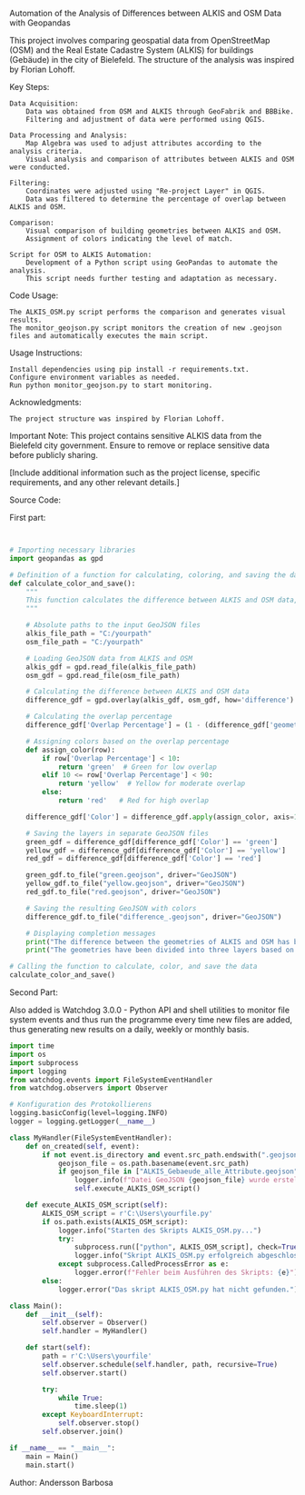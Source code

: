 Automation of the Analysis of Differences between ALKIS and OSM Data with Geopandas

This project involves comparing geospatial data from OpenStreetMap (OSM) and the Real Estate Cadastre System (ALKIS) for buildings (Gebäude) in the city of Bielefeld. The structure of the analysis was inspired by Florian Lohoff.

Key Steps:

    Data Acquisition:
        Data was obtained from OSM and ALKIS through GeoFabrik and BBBike.
        Filtering and adjustment of data were performed using QGIS.

    Data Processing and Analysis:
        Map Algebra was used to adjust attributes according to the analysis criteria.
        Visual analysis and comparison of attributes between ALKIS and OSM were conducted.

    Filtering:
        Coordinates were adjusted using "Re-project Layer" in QGIS.
        Data was filtered to determine the percentage of overlap between ALKIS and OSM.

    Comparison:
        Visual comparison of building geometries between ALKIS and OSM.
        Assignment of colors indicating the level of match.

    Script for OSM to ALKIS Automation:
        Development of a Python script using GeoPandas to automate the analysis.
        This script needs further testing and adaptation as necessary.

Code Usage:

    The ALKIS_OSM.py script performs the comparison and generates visual results.
    The monitor_geojson.py script monitors the creation of new .geojson files and automatically executes the main script.

Usage Instructions:

    Install dependencies using pip install -r requirements.txt.
    Configure environment variables as needed.
    Run python monitor_geojson.py to start monitoring.

Acknowledgments:

    The project structure was inspired by Florian Lohoff.

Important Note:
This project contains sensitive ALKIS data from the Bielefeld city government. Ensure to remove or replace sensitive data before publicly sharing.

[Include additional information such as the project license, specific requirements, and any other relevant details.]

Source Code:

First part:

```python


# Importing necessary libraries
import geopandas as gpd

# Definition of a function for calculating, coloring, and saving the data
def calculate_color_and_save():
    """
    This function calculates the difference between ALKIS and OSM data, assigns colors to the data, and saves them in separate GeoJSON files.
    """

    # Absolute paths to the input GeoJSON files
    alkis_file_path = "C:/yourpath"
    osm_file_path = "C:/yourpath"

    # Loading GeoJSON data from ALKIS and OSM
    alkis_gdf = gpd.read_file(alkis_file_path)
    osm_gdf = gpd.read_file(osm_file_path)

    # Calculating the difference between ALKIS and OSM data
    difference_gdf = gpd.overlay(alkis_gdf, osm_gdf, how='difference')

    # Calculating the overlap percentage
    difference_gdf['Overlap Percentage'] = (1 - (difference_gdf['geometry'].area / alkis_gdf['geometry'].area)) * 100

    # Assigning colors based on the overlap percentage
    def assign_color(row):
        if row['Overlap Percentage'] < 10:
            return 'green'  # Green for low overlap
        elif 10 <= row['Overlap Percentage'] < 90:
            return 'yellow'  # Yellow for moderate overlap
        else:
            return 'red'   # Red for high overlap

    difference_gdf['Color'] = difference_gdf.apply(assign_color, axis=1)

    # Saving the layers in separate GeoJSON files
    green_gdf = difference_gdf[difference_gdf['Color'] == 'green']
    yellow_gdf = difference_gdf[difference_gdf['Color'] == 'yellow']
    red_gdf = difference_gdf[difference_gdf['Color'] == 'red']

    green_gdf.to_file("green.geojson", driver="GeoJSON")
    yellow_gdf.to_file("yellow.geojson", driver="GeoJSON")
    red_gdf.to_file("red.geojson", driver="GeoJSON")

    # Saving the resulting GeoJSON with colors
    difference_gdf.to_file("difference_.geojson", driver="GeoJSON")

    # Displaying completion messages
    print("The difference between the geometries of ALKIS and OSM has been calculated and saved as 'difference_.geojson' with colors based on the overlap percentage.")
    print("The geometries have been divided into three layers based on colors and saved as 'green.geojson', 'yellow.geojson', and 'red.geojson'.")

# Calling the function to calculate, color, and save the data
calculate_color_and_save()
```
Second Part:

Also added is Watchdog 3.0.0 - Python API and shell utilities to monitor file system events and thus run the programme every time new files are added, thus generating new results on a daily, weekly or monthly basis. 

```python
import time
import os
import subprocess
import logging
from watchdog.events import FileSystemEventHandler
from watchdog.observers import Observer

# Konfiguration des Protokollierens
logging.basicConfig(level=logging.INFO)
logger = logging.getLogger(__name__)

class MyHandler(FileSystemEventHandler):
    def on_created(self, event):
        if not event.is_directory and event.src_path.endswith(".geojson"):
            geojson_file = os.path.basename(event.src_path)
            if geojson_file in ["ALKIS_Gebaeude_alle_Attribute.geojson", "osm_building_geojson_re.geojson"]:
                logger.info(f"Datei GeoJSON {geojson_file} wurde erstellt.")
                self.execute_ALKIS_OSM_script()

    def execute_ALKIS_OSM_script(self):
        ALKIS_OSM_script = r'C:\Users\yourfile.py'
        if os.path.exists(ALKIS_OSM_script):
            logger.info("Starten des Skripts ALKIS_OSM.py...")
            try:
                subprocess.run(["python", ALKIS_OSM_script], check=True)
                logger.info("Skript ALKIS_OSM.py erfolgreich abgeschlossen.")
            except subprocess.CalledProcessError as e:
                logger.error(f"Fehler beim Ausführen des Skripts: {e}")
        else:
            logger.error("Das skript ALKIS_OSM.py hat nicht gefunden.")

class Main():
    def __init__(self):
        self.observer = Observer()
        self.handler = MyHandler()

    def start(self):
        path = r'C:\Users\yourfile'
        self.observer.schedule(self.handler, path, recursive=True)
        self.observer.start()

        try:
            while True:
                time.sleep(1)
        except KeyboardInterrupt:
            self.observer.stop()
        self.observer.join()

if __name__ == "__main__":
    main = Main()
    main.start()

```

Author:
Andersson Barbosa 
